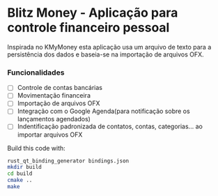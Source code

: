 # Blitz Money - Aplicação para controle financeiro pessoal

Inspirada no KMyMoney esta aplicação usa um arquivo de texto para a persistência dos dados e baseia-se na importação de arquivos OFX.

### Funcionalidades

- [ ] Controle de contas bancárias
- [ ] Movimentação financeira
- [ ] Importação de arquivos OFX
- [ ] Integração com o Google Agenda(para notificação sobre os lançamentos agendados)
- [ ] Indentificação padronizada de contatos, contas, categorias... ao importar arquivos OFX

Build this code with:

```bash
rust_qt_binding_generator bindings.json
mkdir build
cd build
cmake ..
make
```
